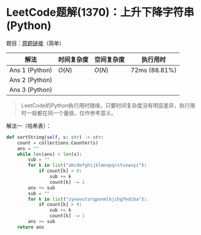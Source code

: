 # LeetCode题解(1370)：上升下降字符串(Python)

题目：[原题链接](https://leetcode-cn.com/problems/increasing-decreasing-string/)（简单）

| 解法           | 时间复杂度 | 空间复杂度 | 执行用时      |
| -------------- | ---------- | ---------- | ------------- |
| Ans 1 (Python) | $O(N)$     | $O(N)$     | 72ms (88.81%) |
| Ans 2 (Python) |            |            |               |
| Ans 3 (Python) |            |            |               |

>  LeetCode的Python执行用时随缘，只要时间复杂度没有明显差异，执行用时一般都在同一个量级，仅作参考意义。

解法一（哈希表）：

```python
def sortString(self, s: str) -> str:
    count = collections.Counter(s)
    ans = ""
    while len(ans) < len(s):
        sub = ""
        for k in list("abcdefghijklmnopqrstuvwxyz"):
            if count[k] > 0:
                sub += k
                count[k] -= 1
        ans += sub
        sub = ""
        for k in list("zyxwvutsrqponmlkjihgfedcba"):
            if count[k] > 0:
                sub += k
                count[k] -= 1
        ans += sub
    return ans
```